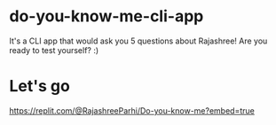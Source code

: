 # do-you-know-me-cli-app

It's a CLI app that would ask you 5 questions about Rajashree! Are you ready to test yourself? :)


# Let's go
https://replit.com/@RajashreeParhi/Do-you-know-me?embed=true
